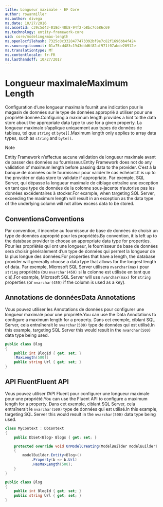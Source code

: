 ```yaml
---
title: Longueur maximale - EF Core
author: rowanmiller
ms.author: divega
ms.date: 10/27/2016
ms.assetid: c39c5d43-018d-48b8-94f2-b8bc7c686c69
ms.technology: entity-framework-core
uid: core/modeling/max-length
ms.openlocfilehash: 7325c0c3328477473392bf9e7c82f1696bb4f424
ms.sourcegitcommit: 01a75cd483c1943ddd6f82af971f07abde20912e
ms.translationtype: MT
ms.contentlocale: fr-FR
ms.lasthandoff: 10/27/2017
---
```

# <a name="maximum-length"></a><span data-ttu-id="65ae0-102">Longueur maximale</span><span class="sxs-lookup"><span data-stu-id="65ae0-102">Maximum Length</span></span>

<span data-ttu-id="65ae0-103">Configuration d’une longueur maximale fournit une indication pour le magasin de données sur le type de données approprié à utiliser pour une propriété donnée.</span><span class="sxs-lookup"><span data-stu-id="65ae0-103">Configuring a maximum length provides a hint to the data store about the appropriate data type to use for a given property.</span></span> <span data-ttu-id="65ae0-104">La longueur maximale s’applique uniquement aux types de données de tableau, tel que `string` et `byte[]`.</span><span class="sxs-lookup"><span data-stu-id="65ae0-104">Maximum length only applies to array data types, such as `string` and `byte[]`.</span></span>

> [!NOTE]  
> <span data-ttu-id="65ae0-105">Entity Framework n’effectue aucune validation de longueur maximale avant de passer des données au fournisseur.</span><span class="sxs-lookup"><span data-stu-id="65ae0-105">Entity Framework does not do any validation of maximum length before passing data to the provider.</span></span> <span data-ttu-id="65ae0-106">C’est à la banque de données ou le fournisseur pour valider le cas échéant.</span><span class="sxs-lookup"><span data-stu-id="65ae0-106">It is up to the provider or data store to validate if appropriate.</span></span> <span data-ttu-id="65ae0-107">Par exemple, SQL Server, qui dépasse la longueur maximale de ciblage entraîne une exception en tant que type de données de la colonne sous-jacente n’autorise pas les données excédentaires à stocker.</span><span class="sxs-lookup"><span data-stu-id="65ae0-107">For example, when targeting SQL Server, exceeding the maximum length will result in an exception as the data type of the underlying column will not allow excess data to be stored.</span></span>

## <a name="conventions"></a><span data-ttu-id="65ae0-108">Conventions</span><span class="sxs-lookup"><span data-stu-id="65ae0-108">Conventions</span></span>

<span data-ttu-id="65ae0-109">Par convention, il incombe au fournisseur de base de données de choisir un type de données approprié pour les propriétés.</span><span class="sxs-lookup"><span data-stu-id="65ae0-109">By convention, it is left up to the database provider to choose an appropriate data type for properties.</span></span> <span data-ttu-id="65ae0-110">Pour les propriétés qui ont une longueur, le fournisseur de base de données sera choisir généralement d’un type de données qui permet la longueur de la plus longue des données.</span><span class="sxs-lookup"><span data-stu-id="65ae0-110">For properties that have a length, the database provider will generally choose a data type that allows for the longest length of data.</span></span> <span data-ttu-id="65ae0-111">Par exemple, Microsoft SQL Server utilisera `nvarchar(max)` pour `string` propriétés (ou `nvarchar(450)` si la colonne est utilisée en tant que clé).</span><span class="sxs-lookup"><span data-stu-id="65ae0-111">For example, Microsoft SQL Server will use `nvarchar(max)` for `string` properties (or `nvarchar(450)` if the column is used as a key).</span></span>

## <a name="data-annotations"></a><span data-ttu-id="65ae0-112">Annotations de données</span><span class="sxs-lookup"><span data-stu-id="65ae0-112">Data Annotations</span></span>

<span data-ttu-id="65ae0-113">Vous pouvez utiliser les Annotations de données pour configurer une longueur maximale pour une propriété.</span><span class="sxs-lookup"><span data-stu-id="65ae0-113">You can use the Data Annotations to configure a maximum length for a property.</span></span> <span data-ttu-id="65ae0-114">Dans cet exemple, ciblant SQL Server, cela entraînerait le `nvarchar(500)` type de données qui est utilisé.</span><span class="sxs-lookup"><span data-stu-id="65ae0-114">In this example, targeting SQL Server this would result in the `nvarchar(500)` data type being used.</span></span>

<!-- [!code-csharp[Main](samples/core/Modeling/DataAnnotations/Samples/MaxLength.cs?highlight=4)] -->
``` csharp
public class Blog
{
    public int BlogId { get; set; }
    [MaxLength(500)]
    public string Url { get; set; }
}
```

## <a name="fluent-api"></a><span data-ttu-id="65ae0-115">API Fluent</span><span class="sxs-lookup"><span data-stu-id="65ae0-115">Fluent API</span></span>

<span data-ttu-id="65ae0-116">Vous pouvez utiliser l’API Fluent pour configurer une longueur maximale pour une propriété.</span><span class="sxs-lookup"><span data-stu-id="65ae0-116">You can use the Fluent API to configure a maximum length for a property.</span></span> <span data-ttu-id="65ae0-117">Dans cet exemple, ciblant SQL Server, cela entraînerait le `nvarchar(500)` type de données qui est utilisé.</span><span class="sxs-lookup"><span data-stu-id="65ae0-117">In this example, targeting SQL Server this would result in the `nvarchar(500)` data type being used.</span></span>

<!-- [!code-csharp[Main](samples/core/Modeling/FluentAPI/Samples/MaxLength.cs?highlight=7,8,9)] -->
``` csharp
class MyContext : DbContext
{
    public DbSet<Blog> Blogs { get; set; }

    protected override void OnModelCreating(ModelBuilder modelBuilder)
    {
        modelBuilder.Entity<Blog>()
            .Property(b => b.Url)
            .HasMaxLength(500);
    }
}

public class Blog
{
    public int BlogId { get; set; }
    public string Url { get; set; }
}
```
